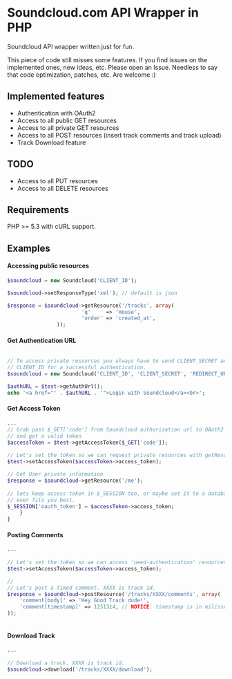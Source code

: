 # Soundcloud.com API Wrapper in PHP
Soundcloud API wrapper written just for fun.

This piece of code still misses some features.
If you find issues on the implemented ones, new ideas, etc. Please open an Issue. 
Needless to say that code optimization, patches, etc. Are welcome :) 

## Implemented features 

* Authentication with OAuth2
* Access to all public GET resources
* Access to all private GET resources
* Access to all POST resources (insert track comments and track upload)
* Track Download feature

## TODO

* Access to all PUT resources
* Access to all DELETE resources

## Requirements
PHP >= 5.3 with cURL support.
 
## Examples

#### Accessing public resources
```php
$soundcloud = new Soundcloud('CLIENT_ID');

$soundcloud->setResponseType('xml'); // default is json

$response = $soundcloud->getResource('/tracks', array(
                        'q'     => 'House',
                        'order' => 'created_at',
                ));
```

#### Get Authentication URL
```php

// To access private resources you always have to send CLIENT_SECRET and REDIRECT_URI with your
// CLIENT_ID for a successful authentication.
$soundcloud = new Soundcloud('CLIENT_ID', 'CLIENT_SECRET', 'REDIRECT_URI');

$authURL = $test->getAuthUrl();
echo '<a href="' . $authURL . '">Login with Soundcloud</a><br>'; 
```

#### Get Access Token
```php
...
// Grab pass $_GET['code'] from Soundcloud authorization url to OAuth2 url
// and get a valid token 
$accessToken = $test->getAccessToken($_GET['code']);
    
// Let's set the token so we can request private resources with getResource() method;
$test->setAccessToken($accessToken->access_token);

// Get User private information
$response = $soundcloud->getResource('/me');
        
// lets keep access token in $_SESSION too, or maybe set it to a database table.. what
// ever fits you best.
$_SESSION['oauth_token'] = $accessToken->access_token;
    }
}
```

#### Posting Comments
```php
...
 
// Let's set the token so we can access 'need-authentication' resources with postResource() method.
$test->setAccessToken($accessToken->access_token);

// 
// Let's post a timed comment. XXXX is track id.
$response = $soundcloud->postResource('/tracks/XXXX/comments', array(
    'comment[body]' => 'Hey Good Track dude!',
    'comment[timestamp]' => 1231314, // NOTICE: timestamp is in milisseconds
));
        
```

#### Download Track
```php
...
 
// Download a track. XXXX is track id.
$soundcloud->download('/tracks/XXXX/download');
        
```